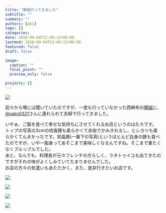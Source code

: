 ```yaml
---
title: "豚組行ってきました"
subtitle: ""
summary: ""
authors: [aki]
tags: []
categories: 
date: 2010-09-04T12:09:12+00:00
lastmod: 2010-09-04T12:09:12+00:00
featured: false
draft: false

image:
  caption: ""
  focal_point: ""
  preview_only: false

projects: []
---
```

[![](https://chezou.files.wordpress.com/2010/09/l_1600_1200_315061ad-b9f6-4b4a-adaa-cc3b852b3712.jpeg)](https://chezou.files.wordpress.com/2010/09/l_1600_1200_315061ad-b9f6-4b4a-adaa-cc3b852b3712.jpeg)

前々から噂には聞いていたのですが、一度も行っていなかった西麻布の[豚組](http://www.butagumi.com/nishiazabu/)に、[@sako0321](http://twitter.com/sako0321)さんに連れられて夫婦で行ってきました。

いやぁ、ご飯を食べて幸せな気持ちにさせてくれるお店というのは久々です。  
トップの写真の3cmの琉香豚も柔らかくて余裕でかみきれるし、ヒレカツも柔らかくてんまかったです。栄晶豚(一番下の写真)というほとんど白身の豚も食べたのですが、いやー脂身ってあそこまで美味しくなるんですね。そこまで重たくなくプルっプルでした。  
あと、なんでも、料理長が元々フレンチの方らしく、ラタトゥイユも出てきたのですがそれの味がよくしみていてたまりませんでした。  
お店の方々の気遣いもあたたかく、また、是非行きたいお店です。

[![](https://chezou.files.wordpress.com/2010/09/p_1600_1200_869f48fc-ecb5-4742-8242-be4ecfb15c39.jpeg)](https://chezou.files.wordpress.com/2010/09/p_1600_1200_869f48fc-ecb5-4742-8242-be4ecfb15c39.jpeg)

[![](https://chezou.files.wordpress.com/2010/09/p_1600_1200_ed9cd319-2250-4e80-bac1-dafb6a5d7d69.jpeg)](https://chezou.files.wordpress.com/2010/09/p_1600_1200_ed9cd319-2250-4e80-bac1-dafb6a5d7d69.jpeg)

[![](https://chezou.files.wordpress.com/2010/09/l_1600_1200_6de324ea-decc-4233-96ad-7c3c319612a1.jpeg)](https://chezou.files.wordpress.com/2010/09/l_1600_1200_6de324ea-decc-4233-96ad-7c3c319612a1.jpeg)

[![](https://chezou.files.wordpress.com/2010/09/l_1600_1200_dd23beb9-a7c4-4844-b50e-a685fb788721.jpeg)](https://chezou.files.wordpress.com/2010/09/l_1600_1200_dd23beb9-a7c4-4844-b50e-a685fb788721.jpeg)


